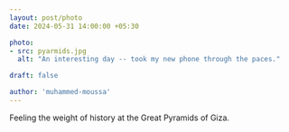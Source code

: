 ```yaml
---
layout: post/photo
date: 2024-05-31 14:00:00 +05:30

photo:
- src: pyarmids.jpg
  alt: "An interesting day -- took my new phone through the paces."

draft: false

author: 'muhammed-moussa'
---
```


Feeling the weight of history at the Great Pyramids of Giza.
